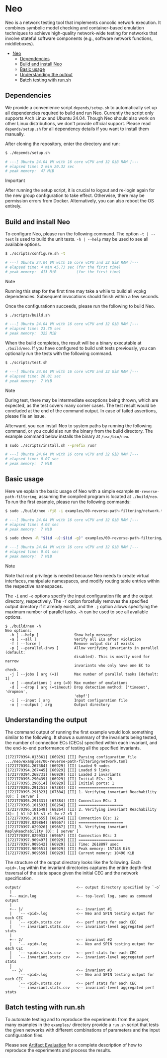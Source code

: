 # Neo

Neo is a network testing tool that implements concolic network execution. It
combines symbolic model checking and container-based emulation techniques to
achieve high-quality network-wide testing for networks that involve stateful
software components (e.g., software network functions, middleboxes).

<!--toc:start-->
- [Neo](#neo)
  - [Dependencies](#dependencies)
  - [Build and install Neo](#build-and-install-neo)
  - [Basic usage](#basic-usage)
  - [Understanding the output](#understanding-the-output)
  - [Batch testing with run.sh](#batch-testing-with-runsh)
<!--toc:end-->

## Dependencies

We provide a convenience script `depends/setup.sh` to automatically set up all
dependencies required to build and run Neo. Currently the script only supports
Arch Linux and Ubuntu 24.04. Though Neo should also work on other Linux
distributions, we don't provide official support. Please read `depends/setup.sh`
for all dependency details if you want to install them manually.

After cloning the repository, enter the directory and run:

```sh
$ ./depends/setup.sh

# ---[ Ubuntu 24.04 VM with 16 core vCPU and 32 GiB RAM ]---
# elapsed time: 2 min 20.32 sec
# peak memory:  47 MiB
```

> [!IMPORTANT]
> After running the setup script, it is crucial to logout and re-login again for
> the new group configuration to take effect. Otherwise, there may be permission
> errors from Docker. Alternatively, you can also reboot the OS entirely.

## Build and install Neo

To configure Neo, please run the following command. The option `-t | --test` is
used to build the unit tests. `-h | --help` may be used to see all available
options.

```sh
$ ./scripts/configure.sh -t

# ---[ Ubuntu 24.04 VM with 16 core vCPU and 32 GiB RAM ]---
# elapsed time: 4 min 45.73 sec (for the first time)
# peak memory:  413 MiB         (for the first time)
```

> [!NOTE]
> Running this step for the first time may take a while to build all vcpkg
> dependencies. Subsequent invocations should finish within a few seconds.

Once the configurationn succeeds, please run the following to build Neo.

```sh
$ ./scripts/build.sh

# ---[ Ubuntu 24.04 VM with 16 core vCPU and 32 GiB RAM ]---
# elapsed time: 23.75 sec
# peak memory:  325 MiB
```

When the build completes, the result will be a binary executable at
`./build/neo`. If you have configured to build unit tests previously, you can
optionally run the tests with the following command.

```sh
$ ./scripts/test.sh

# ---[ Ubuntu 24.04 VM with 16 core vCPU and 32 GiB RAM ]---
# elapsed time: 26.01 sec
# peak memory:  7 MiB
```

> [!NOTE]
> During test, there may be intermediate exceptions being thrown, which are
> expected, as the test covers many corner cases. The test result would be
> concluded at the end of the command output. In case of failed assertions,
> please file an issue.

Afterward, you can install Neo to system paths by running the following command,
or you could also run the binary from the build directory. The example command
below installs the binary at `/usr/bin/neo`.

```sh
$ sudo ./scripts/install.sh --prefix /usr

# ---[ Ubuntu 24.04 VM with 16 core vCPU and 32 GiB RAM ]---
# elapsed time: 0.07 sec
# peak memory:  7 MiB
```

## Basic usage

Here we explain the basic usage of Neo with a simple example
`00-reverse-path-filtering`, assuming the compiled program is located at
`./build/neo`. To run the first example, please run the following commands:

```sh
$ sudo ./build/neo -fj8 -i examples/00-reverse-path-filtering/network.toml -o examples/00-reverse-path-filtering/output

# ---[ Ubuntu 24.04 VM with 16 core vCPU and 32 GiB RAM ]---
# elapsed time: 4.04 sec
# peak memory:  7 MiB

$ sudo chown -R "$(id -u):$(id -g)" examples/00-reverse-path-filtering/output

# ---[ Ubuntu 24.04 VM with 16 core vCPU and 32 GiB RAM ]---
# elapsed time: 0.01 sec
# peak memory:  7 MiB
```

> [!NOTE]
> Note that root privilege is needed because Neo needs to create virtual
> interfaces, manipulate namespaces, and modify routing table entries within the
> respective namespaces.

The `-i` and `-o` options specify the input configuration file and the output
directory, respectively. The `-f` option forcefully removes the specified output
directory if it already exists, and the `-j` option allows specifying the
maximum number of parallel tasks. `-h` can be used to see all available options.

```
$ ./build/neo -h
Neo options:
  -h [ --help ]                Show help message
  -a [ --all ]                 Verify all ECs after violation
  -f [ --force ]               Remove output dir if exists
  -p [ --parallel-invs ]       Allow verifying invariants in parallel (default:
                               disabled). This is mostly used for narrow
                               invariants who only have one EC to check.
  -j [ --jobs ] arg (=1)       Max number of parallel tasks [default: 1]
  -e [ --emulations ] arg (=0) Max number of emulations
  -d [ --drop ] arg (=timeout) Drop detection method: ['timeout', 'dropmon',
                               'ebpf']
  -i [ --input ] arg           Input configuration file
  -o [ --output ] arg          Output directory
```

## Understanding the output

The command output of running the first example would look something similar to
the following. It shows a summary of the invariants being tested, the number of
connection ECs (CECs) specified within each invariant, and the end-to-end
performance of testing all the specified invariants.

```
[1721770394.013361] [66929] [II] Parsing configuration file .../neo/examples/00-reverse-path-filtering/network.toml
[1721770394.267384] [66929] [II] Loaded 9 nodes
[1721770394.267445] [66929] [II] Loaded 9 links
[1721770394.268731] [66929] [II] Loaded 3 invariants
[1721770395.290439] [66929] [II] Initial ECs: 28
[1721770395.290514] [66929] [II] Initial ports: 1
[1721770395.291251] [67384] [II] ====================
[1721770395.291323] [67384] [II] 1. Verifying invariant Reachability (O): [ server ]
[1721770395.291331] [67384] [II] Connection ECs: 3
[1721770396.101593] [68264] [II] ====================
[1721770396.101648] [68264] [II] 2. Verifying invariant Reachability (X): [ h1 h2 h3 s1 r1 fw r2 r3 ]
[1721770396.101655] [68264] [II] Connection ECs: 12
[1721770397.029864] [69667] [II] ====================
[1721770397.029926] [69667] [II] 3. Verifying invariant ReplyReachability (O): [ server ]
[1721770397.029933] [69667] [II] Connection ECs: 3
[1721770397.909497] [66929] [II] ====================
[1721770397.909542] [66929] [II] Time: 2618897 usec
[1721770397.909551] [66929] [II] Peak memory: 157148 KiB
[1721770397.909559] [66929] [II] Current memory: 10496 KiB
```

The structure of the output directory looks like the following. Each `<pid>.log`
within the invariant directories captures the entire depth-first traversal of
the state space given the initial CEC and the network specification.

```
output/                         <-- output directory specified by `-o`
  |
  +-- main.log                  <-- top-level log, same as command output
  |
  +-- 1/                        <-- invariant #1
  |   `-- <pid>.log             <-- Neo and SPIN testing output for each CEC
  |   `-- <pid>.stats.csv       <-- perf stats for each CEC
  |   `-- invariant.stats.csv   <-- invariant-level aggregated perf stats
  |
  +-- 2/                        <-- invariant #2
  |   `-- <pid>.log             <-- Neo and SPIN testing output for each CEC
  |   `-- <pid>.stats.csv       <-- perf stats for each CEC
  |   `-- invariant.stats.csv   <-- invariant-level aggregated perf stats
  |
  `-- 3/                        <-- invariant #3
      `-- <pid>.log             <-- Neo and SPIN testing output for each CEC
      `-- <pid>.stats.csv       <-- perf stats for each CEC
      `-- invariant.stats.csv   <-- invariant-level aggregated perf stats
```

## Batch testing with run.sh

To automate testing and to reproduce the experiments from the paper, many
examples in the `examples/` directory provide a `run.sh` script that tests the
given networks with different combinations of parameters and the input
configuration files.

Please see [Artifact Evaluation](doc/artifact-evaluation.md) for a complete
description of how to reproduce the experiments and process the results.
